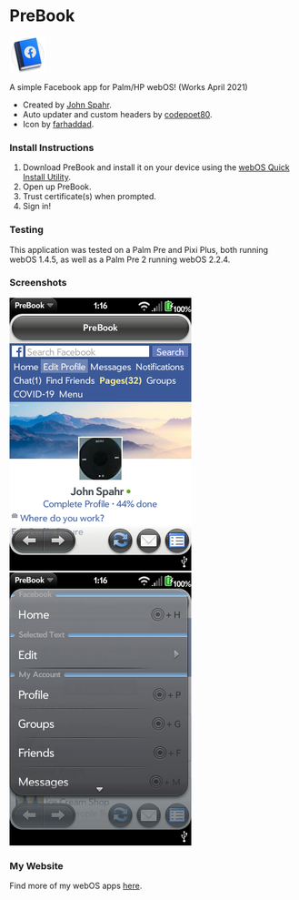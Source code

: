 # PreBook
![PreBook Logo](PreBook/images/icon.png)

A simple Facebook app for Palm/HP webOS! (Works April 2021)

- Created by [John Spahr](https://github.com/JohnSpahr).
- Auto updater and custom headers by [codepoet80](https://github.com/codepoet80).
- Icon by [farhaddad](https://4d-creations.com/).

### Install Instructions
1. Download PreBook and install it on your device using the [webOS Quick Install Utility](https://github.com/JayCanuck/webos-quick-install/releases).
2. Open up PreBook.
3. Trust certificate(s) when prompted.
4. Sign in!

### Testing
This application was tested on a Palm Pre and Pixi Plus, both running webOS 1.4.5, as well as a Palm Pre 2 running webOS 2.2.4.

### Screenshots
![Profile](https://github.com/JohnSpahr/PreBook/blob/master/Screenshots/profile.png?raw=true) ![Menu](https://github.com/JohnSpahr/PreBook/blob/master/Screenshots/menu%201.png?raw=true)

### My Website
Find more of my webOS apps [here](https://tectrasystems.org/software.html#webos).
